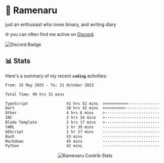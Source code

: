 # 🍜 Ramenaru
just an enthusiast who loves binary, and writing diary

🌐 you can often find me active on [Discord](https://discordapp.com/users/503291004200157185).

![Discord Badge](https://dcbadge.vercel.app/api/shield/503291004200157185)

## 📊 Stats

Here's a summary of my recent **`coding`** activities:

<!--START_SECTION:waka-->

```txt
From: 15 May 2023 - To: 21 October 2023

Total Time: 99 hrs 31 mins

TypeScript                 41 hrs 52 mins  >>>>>>>>>>>--------------   42.06 %
Dart                       38 hrs 42 mins  >>>>>>>>>>---------------   38.89 %
Other                      4 hrs 6 mins    >------------------------   04.12 %
INI                        2 hrs 24 mins   >------------------------   02.42 %
Blade Template             2 hrs 17 mins   >------------------------   02.31 %
YAML                       1 hr 39 mins    -------------------------   01.67 %
GDScript                   1 hr 17 mins    -------------------------   01.29 %
Bash                       53 mins         -------------------------   00.90 %
Markdown                   45 mins         -------------------------   00.76 %
Python                     42 mins         -------------------------   00.71 %
```

<!--END_SECTION:waka-->

<div style="text-align: center;">
   <img align="center" src="https://github-readme-streak-stats.herokuapp.com/?user=Ramenaru&theme=dark&card_width=520" alt="Ramenaru Contrib Stats" />
</div>



